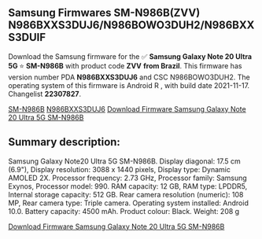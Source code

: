 <h2>Samsung Firmwares SM-N986B(ZVV) N986BXXS3DUJ6/N986BOWO3DUH2/N986BXXS3DUIF</h2>
Download the Samsung firmware for the ✅ <strong>Samsung Galaxy Note 20 Ultra 5G </strong> ⭐ <strong>SM-N986B</strong> with product code <strong>ZVV</strong> <strong> from Brazil</strong>. This firmware has version number PDA <strong>N986BXXS3DUJ6</strong> and CSC N986BOWO3DUH2. The operating system of this firmware is Android R , with build date 2021-11-17. Changelist <strong>22307827</strong>.


[SM-N986B](https://samfirm.shop/samsung/model/SM-N986B)
[N986BXXS3DUJ6](https://samfirm.shop/samsung/pda/N986BXXS3DUJ6)
[Download Firmware Samsung Galaxy Note 20 Ultra 5G SM-N986B](https://samfirm.shop/samsung/firmware/474785)
<h2>Summary description:</h2>
<p>Samsung Galaxy Note20 Ultra 5G SM-N986B. Display diagonal: 17.5 cm (6.9"), Display resolution: 3088 x 1440 pixels, Display type: Dynamic AMOLED 2X. Processor frequency: 2.73 GHz, Processor family: Samsung Exynos, Processor model: 990. RAM capacity: 12 GB, RAM type: LPDDR5, Internal storage capacity: 512 GB. Rear camera resolution (numeric): 108 MP, Rear camera type: Triple camera. Operating system installed: Android 10.0. Battery capacity: 4500 mAh. Product colour: Black. Weight: 208 g</p>


[Download Firmware Samsung Galaxy Note 20 Ultra 5G SM-N986B](https://samfirm.shop/samsung/firmware/474785)
